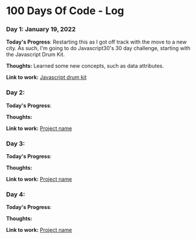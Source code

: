 # 100 Days Of Code - Log

### Day 1: January 19, 2022 

**Today's Progress**: Restarting this as I got off track with the move to a new city. As such, I'm going to do Javascript30's 30 day challenge, starting with the Javascript Drum Kit.

**Thoughts:** Learned some new concepts, such as data attributes.

**Link to work:** [Javascript drum kit](http://www.example.com)

### Day 2: 

**Today's Progress**: 

**Thoughts:** 

**Link to work:** [Project name](http://www.example.com)

### Day 3:

**Today's Progress**: 

**Thoughts:** 

**Link to work:** [Project name](http://www.example.com)

### Day 4: 

**Today's Progress**:

**Thoughts:** 

**Link to work:** [Project name](http://www.example.com)


